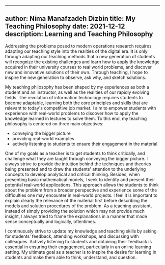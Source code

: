 
---
author: Nima Manafzadeh Dizbin
title: My Teaching Philosophy 
date: 2021-12-12
description: Learning and Teaching Philosophy 
---

Addressing the problems posed to modern operations research requires adapting our teaching style into the realities of the digital era. It is only through adapting our teaching methods that a new generation of students will recognize the existing challenges and learn how to apply the knowledge acquired in their university courses to real world problems, and discover new and innovative solutions of their own. Through teaching, I hope to inspire the new generation to observe, ask why, and sketch solutions.
 
My teaching philosophy has been shaped by my experiences as both a student and an instructor, as well as the realities of our rapidly evolving fields. The revolution of information technology requires students to become adaptable, learning both the core principles and skills that are relevant to today's competitive job market. I aim to empower students with experience with real-world problems to discover how to apply the knowledge learned in lectures to solve them. To this end, my teaching philosophy is centered on three main objectives: 

- conveying the bigger picture
- providing real-world examples
- actively listening to students to ensure their engagement in the material.

One of my goals as a teacher is to get students to think critically, and challenge what they are taught through conveying the bigger picture. I always strive to provide the intuition behind the techniques and theories being presented and to draw the students' attention to the underlying concepts to develop analytical and critical thinking. Besides, when presenting basic mathematical models, I seek to identify and present their potential real-world applications. This approach allows the students to think about the problem from a broader perspective and experience some of the difficulties one may encounter in real-world projects. I feel it is important to explain clearly the relevance of the material first before describing the models and solution procedures of the problem. As a teaching assistant, instead of simply providing the solution which may not provide much insight, I always tried to frame the explanations in a manner that made sense conceptually and logically, oftentimes.

I continuously strive to update my knowledge and teaching skills by asking for students' feedback, attending workshops, and discussing with colleagues. Actively listening to students and obtaining their feedback is essential in ensuring their engagement, particularly in an online learning setting. My ultimate goal as a teacher is to inspire the desire for learning in students and make them able to think, understand, and question. 
